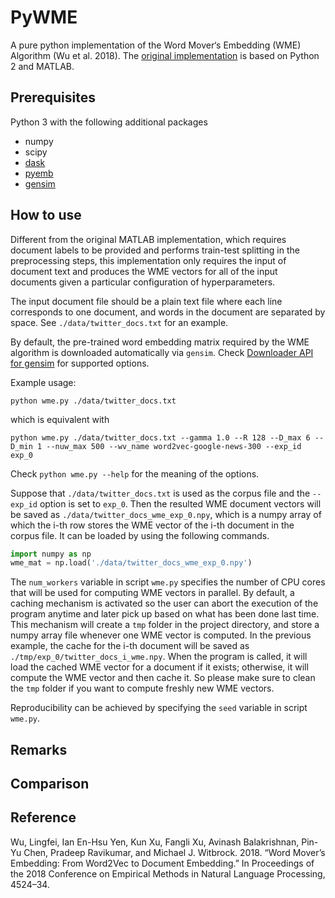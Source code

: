 # PyWME
A pure python implementation of the Word Mover‘s Embedding (WME) Algorithm (Wu et al. 2018). The [original implementation](https://github.com/IBM/WordMoversEmbeddings) is based on Python 2 and MATLAB.

## Prerequisites

Python 3 with the following additional packages
+ numpy
+ scipy
+ [dask](https://dask.org/)
+ [pyemb](https://pypi.org/project/pyemd/)
+ [gensim](https://radimrehurek.com/gensim/)


## How to use

Different from the original MATLAB implementation, which requires document labels to be provided and performs train-test splitting in the preprocessing steps, this implementation only requires the input of document text and produces the WME vectors for all of the input documents given a particular configuration of hyperparameters. 

The input document file should be a plain text file where each line corresponds to one document, and words in the document are separated by space. See `./data/twitter_docs.txt` for an example.

By default, the pre-trained word embedding matrix required by the WME algorithm is downloaded automatically via `gensim`. Check [Downloader API for gensim](https://radimrehurek.com/gensim/downloader.html) for supported options.

Example usage:
```
python wme.py ./data/twitter_docs.txt
```
which is equivalent with
```
python wme.py ./data/twitter_docs.txt --gamma 1.0 --R 128 --D_max 6 --D_min 1 --nuw_max 500 --wv_name word2vec-google-news-300 --exp_id exp_0
```

Check `python wme.py --help` for the meaning of the options. 

Suppose that `./data/twitter_docs.txt` is used as the corpus file and the `--exp_id` option is set to `exp_0`. Then the resulted WME document vectors will be saved as `./data/twitter_docs_wme_exp_0.npy`, which is a numpy array of which the i-th row stores the WME vector of the i-th document in the corpus file. It can be loaded by using the following commands.

```python
import numpy as np
wme_mat = np.load('./data/twitter_docs_wme_exp_0.npy')
```

The `num_workers` variable in script `wme.py` specifies the number of CPU cores that will be used for computing WME vectors in parallel. By default, a caching mechanism is activated so the user can abort the execution of the program anytime and later pick up based on what has been done last time. This mechanism will create a `tmp` folder in the project directory, and store a numpy array file whenever one WME vector is computed. In the previous example, the cache for the i-th document will be saved as `./tmp/exp_0/twitter_docs_i_wme.npy`. When the program is called, it will load the cached WME vector for a document if it exists; otherwise, it will compute the WME vector and then cache it. So please make sure to clean the `tmp` folder if you want to compute freshly new WME vectors.

Reproducibility can be achieved by specifying the `seed` variable in script `wme.py`.

## Remarks



## Comparison



## Reference

Wu, Lingfei, Ian En-Hsu Yen, Kun Xu, Fangli Xu, Avinash Balakrishnan, Pin-Yu Chen, Pradeep Ravikumar, and Michael J. Witbrock. 2018. “Word Mover’s Embedding: From Word2Vec to Document Embedding.” In Proceedings of the 2018 Conference on Empirical Methods in Natural Language Processing, 4524–34.